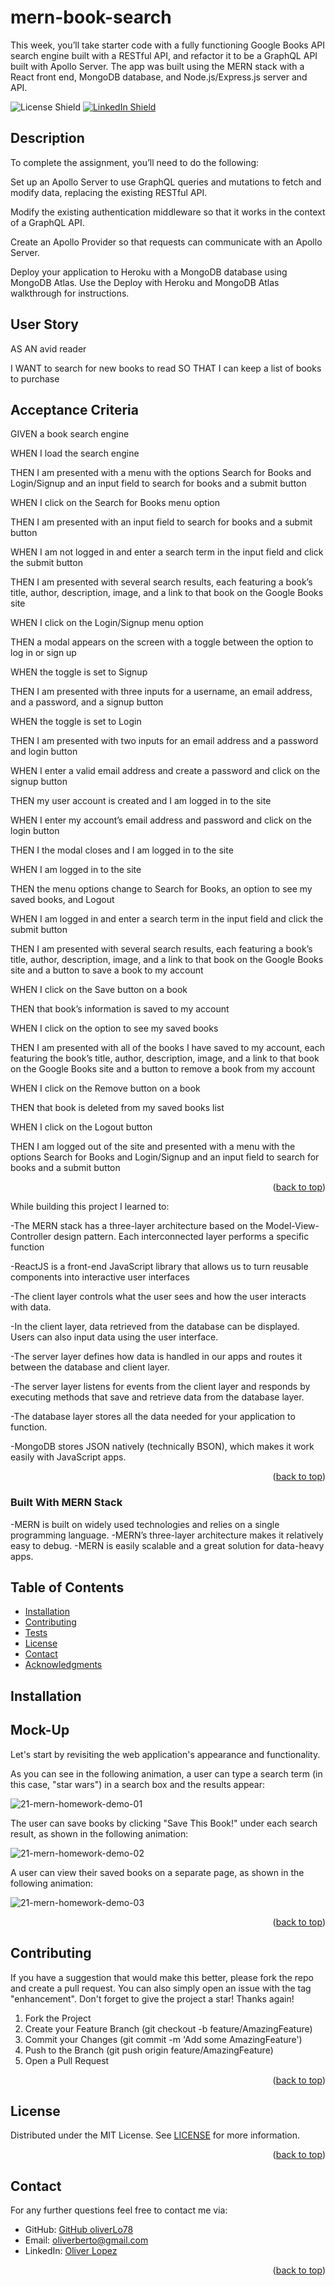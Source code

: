 # mern-book-search

This week, you’ll take starter code with a fully functioning Google Books API search engine built with a RESTful API, and refactor it to be a GraphQL API built with Apollo Server. The app was built using the MERN stack with a React front end, MongoDB database, and Node.js/Express.js server and API.

![License Shield](https://img.shields.io/badge/License-MIT-success?style=for-the-badge)
[![LinkedIn Shield](https://img.shields.io/badge/LinkedIn-555555?style=for-the-badge&logo=linkedin)](https://www.linkedin.com/in/oliver-lopez78/)

## Description

To complete the assignment, you’ll need to do the following:

Set up an Apollo Server to use GraphQL queries and mutations to fetch and modify data, replacing the existing RESTful API.

Modify the existing authentication middleware so that it works in the context of a GraphQL API.

Create an Apollo Provider so that requests can communicate with an Apollo Server.

Deploy your application to Heroku with a MongoDB database using MongoDB Atlas. Use the Deploy with Heroku and MongoDB Atlas walkthrough for instructions.

## User Story

AS AN avid reader

I WANT to search for new books to read
SO THAT I can keep a list of books to purchase

## Acceptance Criteria

GIVEN a book search engine

WHEN I load the search engine

THEN I am presented with a menu with the options Search for Books and Login/Signup and an input field to search for books and a submit button

WHEN I click on the Search for Books menu option

THEN I am presented with an input field to search for books and a submit button

WHEN I am not logged in and enter a search term in the input field and click the submit button

THEN I am presented with several search results, each featuring a book’s title, author, description, image, and a link to that book on the Google Books site

WHEN I click on the Login/Signup menu option

THEN a modal appears on the screen with a toggle between the option to log in or sign up

WHEN the toggle is set to Signup

THEN I am presented with three inputs for a username, an email address, and a password, and a signup button

WHEN the toggle is set to Login

THEN I am presented with two inputs for an email address and a password and login button

WHEN I enter a valid email address and create a password and click on the signup button

THEN my user account is created and I am logged in to the site

WHEN I enter my account’s email address and password and click on the login button

THEN I the modal closes and I am logged in to the site

WHEN I am logged in to the site

THEN the menu options change to Search for Books, an option to see my saved books, and Logout

WHEN I am logged in and enter a search term in the input field and click the submit button

THEN I am presented with several search results, each featuring a book’s title, author, description, image, and a link to that book on the Google Books site and a button to save a book to my account

WHEN I click on the Save button on a book

THEN that book’s information is saved to my account

WHEN I click on the option to see my saved books

THEN I am presented with all of the books I have saved to my account, each featuring the book’s title, author, description, image, and a link to that book on the Google Books site and a button to remove a book from my account

WHEN I click on the Remove button on a book

THEN that book is deleted from my saved books list

WHEN I click on the Logout button

THEN I am logged out of the site and presented with a menu with the options Search for Books and Login/Signup and an input field to search for books and a submit button  

<p align="right">(<a href="#readme-top">back to top</a>)</p>

While building this project I learned to: 

  -The MERN stack has a three-layer architecture based on the Model-View-Controller design pattern. Each interconnected layer performs a specific function
  
  -ReactJS is a front-end JavaScript library that allows us to turn reusable components into interactive user interfaces
  
  -The client layer controls what the user sees and how the user interacts with data. 
  
  -In the client layer, data retrieved from the database can be displayed. Users can also input data using the user interface.
  
  -The server layer defines how data is handled in our apps and routes it between the database and client layer.
  
  -The server layer listens for events from the client layer and responds by executing methods that save and retrieve data from the database layer.
  
  -The database layer stores all the data needed for your application to function.
  
  -MongoDB stores JSON natively (technically BSON), which makes it work easily with JavaScript apps.

<p align="right">(<a href="#readme-top">back to top</a>)</p>

### Built With MERN Stack

  -MERN is built on widely used technologies and relies on a single programming language.
  -MERN’s three-layer architecture makes it relatively easy to debug.
  -MERN is easily scalable and a great solution for data-heavy apps.

## Table of Contents
- [Installation](#installation)
- [Contributing](#contributing)
- [Tests](#insomnia)
- [License](#license)
- [Contact](#contact)
- [Acknowledgments](#acknowledgments)

## Installation


## Mock-Up

Let's start by revisiting the web application's appearance and functionality.

As you can see in the following animation, a user can type a search term (in this case, "star wars") in a search box and the results appear:

![21-mern-homework-demo-01](https://user-images.githubusercontent.com/109435666/206861236-01811d96-9ad9-415a-9a0d-3aa58d58b77e.gif)

The user can save books by clicking "Save This Book!" under each search result, as shown in the following animation:

![21-mern-homework-demo-02](https://user-images.githubusercontent.com/109435666/206861275-7da2a69c-5b49-4454-91aa-6ffcab0c63f3.gif)

A user can view their saved books on a separate page, as shown in the following animation:

![21-mern-homework-demo-03](https://user-images.githubusercontent.com/109435666/206861291-41e54634-cb31-41fb-a036-37abd23fbf0b.gif)

<p align="right">(<a href="#readme-top">back to top</a>)</p>


## Contributing

If you have a suggestion that would make this better, please fork the repo and create a pull request. You can also simply open an issue with the tag "enhancement". Don't forget to give the project a star! Thanks again!

1. Fork the Project
2. Create your Feature Branch (git checkout -b feature/AmazingFeature)
3. Commit your Changes (git commit -m 'Add some AmazingFeature')
4. Push to the Branch (git push origin feature/AmazingFeature)
5. Open a Pull Request
<p align="right">(<a href="#readme-top">back to top</a>)</p>

## License

Distributed under the MIT License. See [LICENSE](./LICENSE) for more information.
<p align="right">(<a href="#readme-top">back to top</a>)</p>

## Contact

For any further questions feel free to contact me via:
- GitHub: [GitHub oliverLo78](https://github.com/oliverLo78)
- Email: [oliverberto@gmail.com](mailto:oliverberto@gmail.com)
- LinkedIn: [Oliver Lopez](https://www.linkedin.com/in/oliver-lopez78/)

<p align="right">(<a href="#readme-top">back to top</a>)</p>
